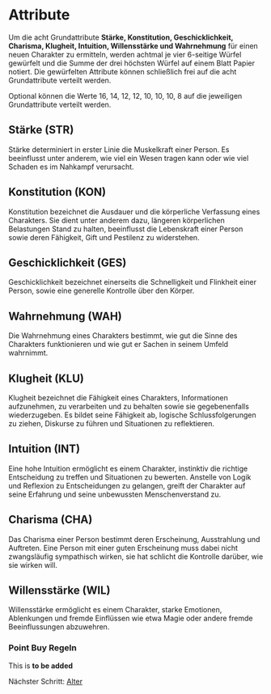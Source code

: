 # Attribute

Um die acht Grundattribute **Stärke, Konstitution, Geschicklichkeit, Charisma, Klugheit, Intuition, Willensstärke und Wahrnehmung** für einen neuen Charakter zu ermitteln, werden achtmal je vier 6-seitige Würfel gewürfelt und die Summe der drei höchsten Würfel auf einem Blatt Papier notiert. Die gewürfelten Attribute können schließlich frei auf die acht Grundattribute verteilt werden.

Optional können die Werte 16, 14, 12, 12, 10, 10, 10, 8 auf die jeweiligen Grundattribute verteilt werden.

## Stärke (STR)

Stärke determiniert in erster Linie die Muskelkraft einer Person. Es beeinflusst unter anderem, wie viel ein Wesen tragen kann oder wie viel Schaden es im Nahkampf verursacht.

## Konstitution (KON)

Konstitution bezeichnet die Ausdauer und die körperliche Verfassung eines Charakters. Sie dient unter anderem dazu, längeren körperlichen Belastungen Stand zu halten, beeinflusst die Lebenskraft einer Person sowie deren Fähigkeit, Gift und Pestilenz zu widerstehen.

## Geschicklichkeit (GES)

Geschicklichkeit bezeichnet einerseits die Schnelligkeit und Flinkheit einer Person, sowie eine generelle Kontrolle über den Körper.

## Wahrnehmung (WAH)

Die Wahrnehmung eines Charakters bestimmt, wie gut die Sinne des Charakters funktionieren und wie gut er Sachen in seinem Umfeld wahrnimmt.

## Klugheit (KLU)

Klugheit bezeichnet die Fähigkeit eines Charakters, Informationen aufzunehmen, zu verarbeiten und zu behalten sowie sie gegebenenfalls wiederzugeben. Es bildet seine Fähigkeit ab, logische Schlussfolgerungen zu ziehen, Diskurse zu führen und Situationen zu reflektieren.

## Intuition (INT)

Eine hohe Intuition ermöglicht es einem Charakter, instinktiv die richtige Entscheidung zu treffen und Situationen zu bewerten. Anstelle von Logik und Reflexion zu Entscheidungen zu gelangen, greift der Charakter auf seine Erfahrung und seine unbewussten Menschenverstand zu.

## Charisma (CHA)

Das Charisma einer Person bestimmt deren Erscheinung, Ausstrahlung und Auftreten. Eine Person mit einer guten Erscheinung muss dabei nicht zwangsläufig sympathisch wirken, sie hat schlicht die Kontrolle darüber, wie sie wirken will.

## Willensstärke (WIL)

Willensstärke ermöglicht es einem Charakter, starke Emotionen, Ablenkungen und fremde Einflüssen wie etwa Magie oder andere fremde Beeinflussungen abzuwehren.

### Point Buy Regeln

This is **to be added**

Nächster Schritt: [Alter](Alter.md)

